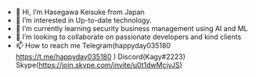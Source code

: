 - 👋 Hi, I’m Hasegawa Keisuke from Japan
- 👀 I’m interested in Up-to-date technology.
- 🌱 I’m currently learning security business management using AI and ML
- 💞️ I’m looking to collaborate on passionate developers and kind clients
- 📫 How to reach me Telegram(happyday035180  https://t.me/happyday035180 ) Discord(Kagy#2223) Skype(https://join.skype.com/invite/u0t1dwMcjvJS)

